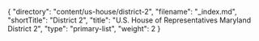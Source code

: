{
  "directory": "content/us-house/district-2",
  "filename": "_index.md",
  "shortTitle": "District 2",
  "title": "U.S. House of Representatives Maryland District 2",
  "type": "primary-list",
  "weight": 2
}
